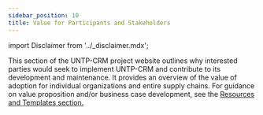 ```yaml
---
sidebar_position: 10
title: Value for Participants and Stakeholders
---
```


import Disclaimer from '../\_disclaimer.mdx';

<Disclaimer />

This section of the UNTP-CRM project website outlines why interested parties would seek to implement UNTP-CRM and contribute to its development and maintenance. It provides an overview of the value of adoption for individual organizations and entire supply chains. For guidance on value proposition and/or business case development, see the [Resources and Templates section.](https://uncefact.github.io/project-crm/docs/resources/)
